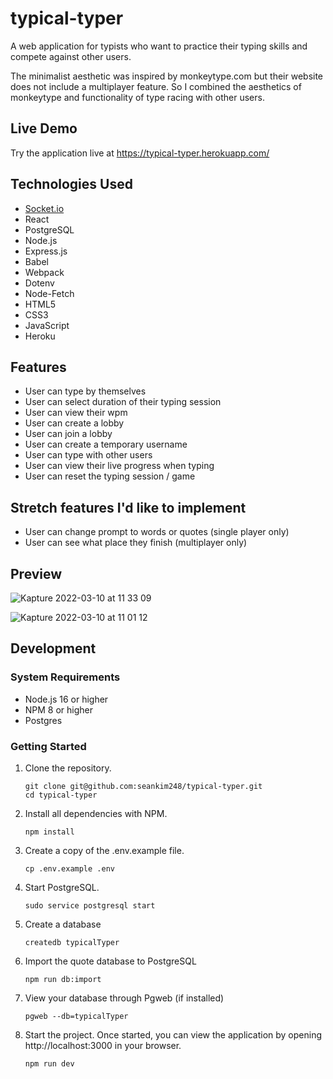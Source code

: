# typical-typer

A web application for typists who want to practice their typing skills and compete against other users.

The minimalist aesthetic was inspired by monkeytype.com but their website does not include a multiplayer feature. So I combined the aesthetics of monkeytype and functionality of type racing with other users.

## Live Demo

Try the application live at https://typical-typer.herokuapp.com/

## Technologies Used

 - [Socket.io](https://socket.io/)
 - React
 - PostgreSQL
 - Node.js
 - Express.js
 - Babel
 - Webpack
 - Dotenv
 - Node-Fetch
 - HTML5
 - CSS3
 - JavaScript
 - Heroku

## Features

 - User can type by themselves
 - User can select duration of their typing session
 - User can view their wpm
 - User can create a lobby
 - User can join a lobby
 - User can create a temporary username
 - User can type with other users
 - User can view their live progress when typing
 - User can reset the typing session / game

## Stretch features I'd like to implement

 - User can change prompt to words or quotes (single player only)
 - User can see what place they finish (multiplayer only)

## Preview

![Kapture 2022-03-10 at 11 33 09](https://user-images.githubusercontent.com/59588689/157740953-f2891e3b-79e4-47b7-b41b-b98c5ca0584d.gif)

![Kapture 2022-03-10 at 11 01 12](https://user-images.githubusercontent.com/59588689/157738690-879b37a4-bc96-40db-99f6-2c6f84a0251f.gif)

## Development

### System Requirements

 - Node.js 16 or higher
 - NPM 8 or higher
 - Postgres

### Getting Started

1. Clone the repository.

    ```shell
    git clone git@github.com:seankim248/typical-typer.git
    cd typical-typer
    ```

1. Install all dependencies with NPM.

    ```shell
    npm install
    ```

1. Create a copy of the .env.example file.

    ```shell
    cp .env.example .env
    ```
    
1. Start PostgreSQL.

    ```shell
    sudo service postgresql start
    ```

1. Create a database

    ```shell
    createdb typicalTyper
    ```

1. Import the quote database to PostgreSQL

    ```shell
    npm run db:import
    ```
    
1. View your database through Pgweb (if installed)

    ```shell
    pgweb --db=typicalTyper
    ```
    
1. Start the project. Once started, you can view the application by opening http://localhost:3000 in your browser.

    ```shell
    npm run dev
    ```
    
    
